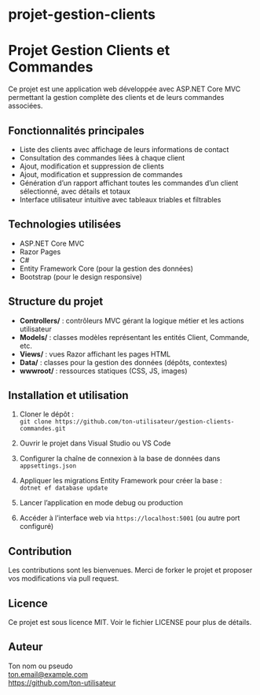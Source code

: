 # projet-gestion-clients
# Projet Gestion Clients et Commandes

Ce projet est une application web développée avec ASP.NET Core MVC permettant la gestion complète des clients et de leurs commandes associées.

## Fonctionnalités principales

- Liste des clients avec affichage de leurs informations de contact
- Consultation des commandes liées à chaque client
- Ajout, modification et suppression de clients
- Ajout, modification et suppression de commandes
- Génération d’un rapport affichant toutes les commandes d’un client sélectionné, avec détails et totaux
- Interface utilisateur intuitive avec tableaux triables et filtrables

## Technologies utilisées

- ASP.NET Core MVC
- Razor Pages
- C#
- Entity Framework Core (pour la gestion des données)
- Bootstrap (pour le design responsive)

## Structure du projet

- **Controllers/** : contrôleurs MVC gérant la logique métier et les actions utilisateur
- **Models/** : classes modèles représentant les entités Client, Commande, etc.
- **Views/** : vues Razor affichant les pages HTML
- **Data/** : classes pour la gestion des données (dépôts, contextes)
- **wwwroot/** : ressources statiques (CSS, JS, images)

## Installation et utilisation

1. Cloner le dépôt :  
   `git clone https://github.com/ton-utilisateur/gestion-clients-commandes.git`

2. Ouvrir le projet dans Visual Studio ou VS Code

3. Configurer la chaîne de connexion à la base de données dans `appsettings.json`

4. Appliquer les migrations Entity Framework pour créer la base :  
   `dotnet ef database update`

5. Lancer l’application en mode debug ou production

6. Accéder à l’interface web via `https://localhost:5001` (ou autre port configuré)

## Contribution

Les contributions sont les bienvenues. Merci de forker le projet et proposer vos modifications via pull request.

## Licence

Ce projet est sous licence MIT. Voir le fichier LICENSE pour plus de détails.

## Auteur

Ton nom ou pseudo  
ton.email@example.com  
https://github.com/ton-utilisateur
